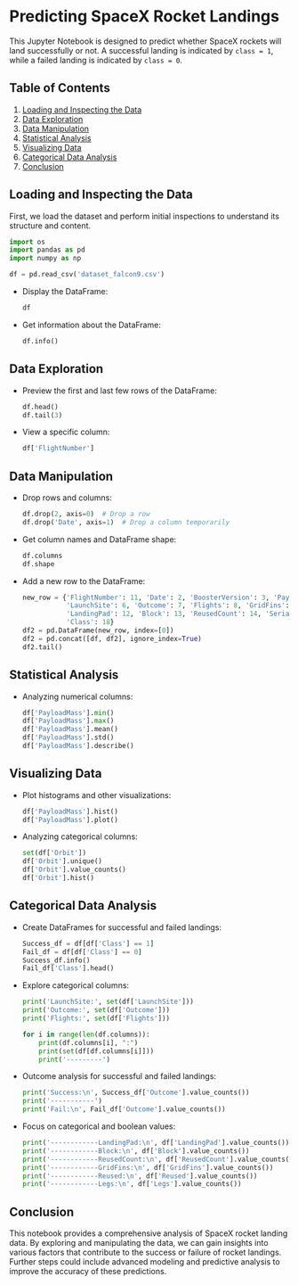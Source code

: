 # Predicting SpaceX Rocket Landings

This Jupyter Notebook is designed to predict whether SpaceX rockets will land successfully or not. A successful landing is indicated by `class = 1`, while a failed landing is indicated by `class = 0`.

## Table of Contents
1. [Loading and Inspecting the Data](#loading-and-inspecting-the-data)
2. [Data Exploration](#data-exploration)
3. [Data Manipulation](#data-manipulation)
4. [Statistical Analysis](#statistical-analysis)
5. [Visualizing Data](#visualizing-data)
6. [Categorical Data Analysis](#categorical-data-analysis)
7. [Conclusion](#conclusion)

## Loading and Inspecting the Data
First, we load the dataset and perform initial inspections to understand its structure and content.

```python
import os
import pandas as pd
import numpy as np

df = pd.read_csv('dataset_falcon9.csv')
```

- Display the DataFrame:
    ```python
    df
    ```
- Get information about the DataFrame:
    ```python
    df.info()
    ```

## Data Exploration
- Preview the first and last few rows of the DataFrame:
    ```python
    df.head()
    df.tail(3)
    ```

- View a specific column:
    ```python
    df['FlightNumber']
    ```

## Data Manipulation
- Drop rows and columns:
    ```python
    df.drop(2, axis=0)  # Drop a row
    df.drop('Date', axis=1)  # Drop a column temporarily
    ```

- Get column names and DataFrame shape:
    ```python
    df.columns
    df.shape
    ```

- Add a new row to the DataFrame:
    ```python
    new_row = {'FlightNumber': 11, 'Date': 2, 'BoosterVersion': 3, 'PayloadMass': 4, 'Orbit': 5,
               'LaunchSite': 6, 'Outcome': 7, 'Flights': 8, 'GridFins': 9, 'Reused': 10, 'Legs': 11,
               'LandingPad': 12, 'Block': 13, 'ReusedCount': 14, 'Serial': 15, 'Longitude': 16, 'Latitude': 17,
               'Class': 18}
    df2 = pd.DataFrame(new_row, index=[0])
    df2 = pd.concat([df, df2], ignore_index=True)
    df2.tail()
    ```

## Statistical Analysis
- Analyzing numerical columns:
    ```python
    df['PayloadMass'].min()
    df['PayloadMass'].max()
    df['PayloadMass'].mean()
    df['PayloadMass'].std()
    df['PayloadMass'].describe()
    ```

## Visualizing Data
- Plot histograms and other visualizations:
    ```python
    df['PayloadMass'].hist()
    df['PayloadMass'].plot()
    ```

- Analyzing categorical columns:
    ```python
    set(df['Orbit'])
    df['Orbit'].unique()
    df['Orbit'].value_counts()
    df['Orbit'].hist()
    ```

## Categorical Data Analysis
- Create DataFrames for successful and failed landings:
    ```python
    Success_df = df[df['Class'] == 1]
    Fail_df = df[df['Class'] == 0]
    Success_df.info()
    Fail_df['Class'].head()
    ```

- Explore categorical columns:
    ```python
    print('LaunchSite:', set(df['LaunchSite']))
    print('Outcome:', set(df['Outcome']))
    print('Flights:', set(df['Flights']))
    
    for i in range(len(df.columns)):
        print(df.columns[i], ":")
        print(set(df[df.columns[i]]))
        print('---------')
    ```

- Outcome analysis for successful and failed landings:
    ```python
    print('Success:\n', Success_df['Outcome'].value_counts())
    print('-----------')
    print('Fail:\n', Fail_df['Outcome'].value_counts())
    ```

- Focus on categorical and boolean values:
    ```python
    print('------------LandingPad:\n', df['LandingPad'].value_counts())
    print('------------Block:\n', df['Block'].value_counts())
    print('------------ReusedCount:\n', df['ReusedCount'].value_counts())
    print('------------GridFins:\n', df['GridFins'].value_counts())
    print('------------Reused:\n', df['Reused'].value_counts())
    print('------------Legs:\n', df['Legs'].value_counts())
    ```

## Conclusion
This notebook provides a comprehensive analysis of SpaceX rocket landing data. By exploring and manipulating the data, we can gain insights into various factors that contribute to the success or failure of rocket landings. Further steps could include advanced modeling and predictive analysis to improve the accuracy of these predictions.
